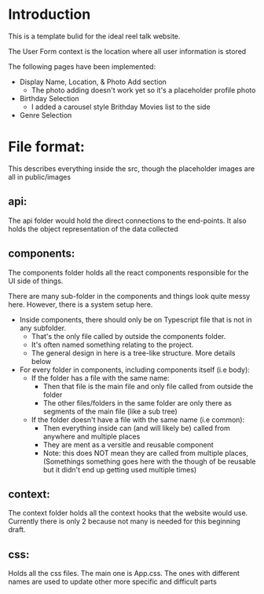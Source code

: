 # Introduction

This is a template bulid for the ideal reel talk website.

The User Form context is the location where all user information is stored

The following pages have been implemented:
- Display Name, Location, & Photo Add section
    - The photo adding doesn't work yet so it's a placeholder profile photo
- Birthday Selection
    - I added a carousel style Brithday Movies list to the side
- Genre Selection

# File format:
This describes everything inside the src, though the placeholder images are all in public/images

## api:
The api folder would hold the direct connections to the end-points. 
It also holds the object representation of the data collected

## components:
The components folder holds all the react components responsible for the UI side of things.

There are many sub-folder in the components and things look quite messy here.
However, there is a system setup here.

- Inside components, there should only be on Typescript file that is not in any subfolder. 
    - That's the only file called by outside the components folder.
    - It's often named something relating to the project.
    - The general design in here is a tree-like structure. More details below
- For every folder in components, including components itself (i.e body):
    - If the folder has a file with the same name:
        - Then that file is the main file and only file called from outside the folder
        - The other files/folders in the same folder are only there as segments of the main file (like a sub tree)
    - If the folder doesn't have a file with the same name (i.e common):
        - Then everything inside can (and will likely be) called from anywhere and multiple places
        - They are ment as a versitle and reusable component
        - Note: this does NOT mean they are called from multiple places, 
            (Somethings something goes here with the though of be reusable but it didn't end up getting used multiple times)

## context:
The context folder holds all the context hooks that the website would use. 
Currently there is only 2 because not many is needed for this beginning draft.

## css:
Holds all the css files. The main one is App.css. 
The ones with different names are used to update other more specific and difficult parts
